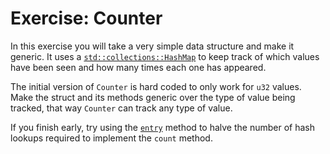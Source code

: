# Exercise: Counter

In this exercise you will take a very simple data structure and make it generic.
It uses a
[`std::collections::HashMap`](https://doc.rust-lang.org/stable/std/collections/struct.HashMap.html)
to keep track of which values have been seen and how many times each one has
appeared.

The initial version of `Counter` is hard coded to only work for `u32` values.
Make the struct and its methods generic over the type of value being tracked,
that way `Counter` can track any type of value.

If you finish early, try using the
[`entry`](https://doc.rust-lang.org/stable/std/collections/struct.HashMap.html#method.entry)
method to halve the number of hash lookups required to implement the `count`
method.
